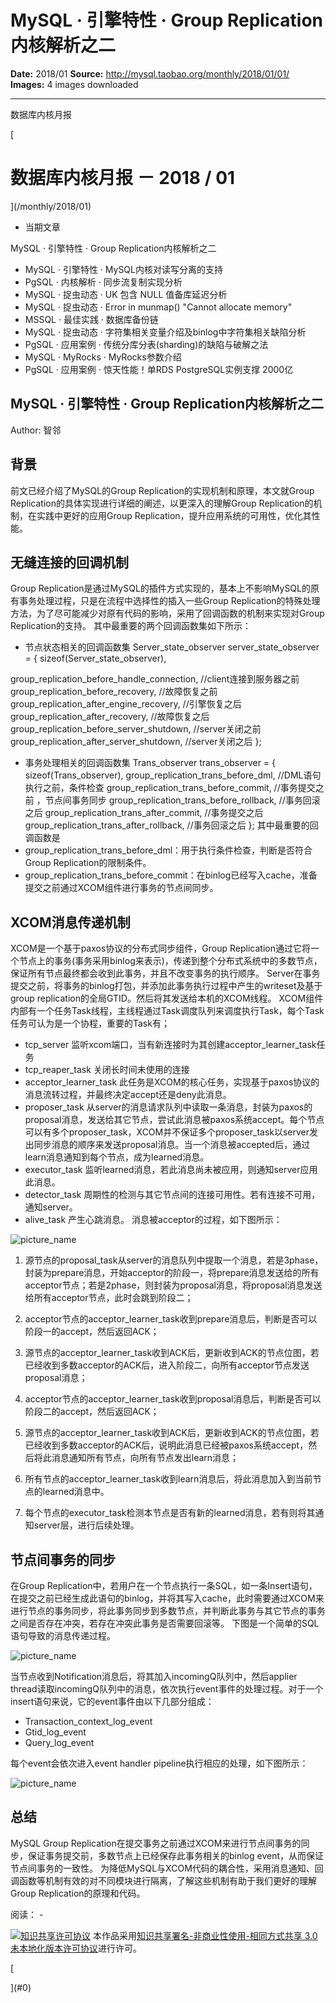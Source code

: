 # MySQL ·  引擎特性 ·  Group Replication内核解析之二

**Date:** 2018/01
**Source:** http://mysql.taobao.org/monthly/2018/01/01/
**Images:** 4 images downloaded

---

数据库内核月报

 [
 # 数据库内核月报 － 2018 / 01
 ](/monthly/2018/01)

 * 当期文章

 MySQL · 引擎特性 · Group Replication内核解析之二
* MySQL · 引擎特性 · MySQL内核对读写分离的支持
* PgSQL · 内核解析 · 同步流复制实现分析
* MySQL · 捉虫动态 · UK 包含 NULL 值备库延迟分析
* MySQL · 捉虫动态 · Error in munmap() "Cannot allocate memory"
* MSSQL · 最佳实践 · 数据库备份链
* MySQL · 捉虫动态 · 字符集相关变量介绍及binlog中字符集相关缺陷分析
* PgSQL · 应用案例 · 传统分库分表(sharding)的缺陷与破解之法
* MySQL · MyRocks · MyRocks参数介绍
* PgSQL · 应用案例 · 惊天性能！单RDS PostgreSQL实例支撑 2000亿

 ## MySQL · 引擎特性 · Group Replication内核解析之二 
 Author: 智邻 

 ## 背景

前文已经介绍了MySQL的Group Replication的实现机制和原理，本文就Group Replication的具体实现进行详细的阐述，以更深入的理解Group Replication的机制，在实践中更好的应用Group Replication，提升应用系统的可用性，优化其性能。

## 无缝连接的回调机制

Group Replication是通过MySQL的插件方式实现的，基本上不影响MySQL的原有事务处理过程，只是在流程中选择性的插入一些Group Replication的特殊处理方法，为了尽可能减少对原有代码的影响，采用了回调函数的机制来实现对Group Replication的支持。
其中最重要的两个回调函数集如下所示：

* 节点状态相关的回调函数集
Server_state_observer server_state_observer = {
sizeof(Server_state_observer),

 group_replication_before_handle_connection, //client连接到服务器之前
group_replication_before_recovery, //故障恢复之前
group_replication_after_engine_recovery, //引擎恢复之后
group_replication_after_recovery, //故障恢复之后
group_replication_before_server_shutdown, //server关闭之前
group_replication_after_server_shutdown, //server关闭之后
};
* 事务处理相关的回调函数集
Trans_observer trans_observer = {
sizeof(Trans_observer),
group_replication_trans_before_dml, //DML语句执行之前，条件检查
group_replication_trans_before_commit, //事务提交之前 ，节点间事务同步
group_replication_trans_before_rollback, //事务回滚之后
group_replication_trans_after_commit, //事务提交之后
group_replication_trans_after_rollback, //事务回滚之后
};
其中最重要的回调函数是
* group_replication_trans_before_dml：用于执行条件检查，判断是否符合Group Replication的限制条件。
* group_replication_trans_before_commit：在binlog已经写入cache，准备提交之前通过XCOM组件进行事务的节点间同步。

## XCOM消息传递机制
XCOM是一个基于paxos协议的分布式同步组件，Group Replication通过它将一个节点上的事务(事务采用binlog来表示)，传递到整个分布式系统中的多数节点，保证所有节点最终都会收到此事务，并且不改变事务的执行顺序。
Server在事务提交之前，将事务的binlog打包，并添加此事务执行过程中产生的writeset及基于group replication的全局GTID。然后将其发送给本机的XCOM线程。
XCOM组件内部有一个任务Task线程，主线程通过Task调度队列来调度执行Task，每个Task任务可认为是一个协程，重要的Task有；

* tcp_server
 监听xcom端口，当有新连接时为其创建acceptor_learner_task任务
* tcp_reaper_task
 关闭长时间未使用的连接
* acceptor_learner_task
 此任务是XCOM的核心任务，实现基于paxos协议的消息流转过程，并最终决定accept还是deny此消息。
* proposer_task
 从server的消息请求队列中读取一条消息，封装为paxos的proposal消息，发送给其它节点，尝试此消息被paxos系统accept。每个节点可以有多个proposer_task，XCOM并不保证多个proposer_task以server发出同步消息的顺序来发送proposal消息。当一个消息被accepted后，通过learn消息通知到每个节点，成为learned消息。
* executor_task
 监听learned消息，若此消息尚未被应用，则通知server应用此消息。
* detector_task
 周期性的检测与其它节点间的连接可用性。若有连接不可用，通知server。
* alive_task
 产生心跳消息。
消息被acceptor的过程，如下图所示：

![picture_name](.img/f696800279bf_20180108-01.png)

1) 源节点的proposal_task从server的消息队列中提取一个消息，若是3phase，封装为prepare消息，开始acceptor的阶段一，将prepare消息发送给的所有acceptor节点；若是2phase，则封装为proposal消息，将proposal消息发送给所有acceptor节点，此时会跳到阶段二；

2) acceptor节点的acceptor_learner_task收到prepare消息后，判断是否可以阶段一的accept，然后返回ACK；

3) 源节点的acceptor_learner_task收到ACK后，更新收到ACK的节点位图，若已经收到多数acceptor的ACK后，进入阶段二，向所有acceptor节点发送proposal消息；

4) acceptor节点的acceptor_learner_task收到proposal消息后，判断是否可以阶段二的accept，然后返回ACK；

5) 源节点的acceptor_learner_task收到ACK后，更新收到ACK的节点位图，若已经收到多数acceptor的ACK后，说明此消息已经被paxos系统accept，然后将此消息通知所有节点，向所有节点发出learn消息；

6) 所有节点的acceptor_learner_task收到learn消息后，将此消息加入到当前节点的learned消息中。

7) 每个节点的executor_task检测本节点是否有新的learned消息，若有则将其通知server层，进行后续处理。

## 节点间事务的同步
在Group Replication中，若用户在一个节点执行一条SQL，如一条Insert语句，在提交之前已经生成此语句的binlog，并将其写入cache，此时需要通过XCOM来进行节点的事务同步，将此事务同步到多数节点，并判断此事务与其它节点的事务之间是否存在冲突，若存在冲突此事务是否需要回滚等。
下图是一个简单的SQL语句导致的消息传递过程。

![picture_name](.img/7dd42d729161_20180108-02.png)

当节点收到Notification消息后，将其加入incomingQ队列中，然后applier thread读取incomingQ队列中的消息，依次执行event事件的处理过程。对于一个insert语句来说，它的event事件由以下几部分组成：

* Transaction_context_log_event
* Gtid_log_event
* Query_log_event

每个event会依次进入event handler pipeline执行相应的处理，如下图所示：

![picture_name](.img/49aefadb5799_20180108-03.png)

## 总结
MySQL Group Replication在提交事务之前通过XCOM来进行节点间事务的同步，保证事务提交前，多数节点上已经保存此事务相关的binlog event，从而保证节点间事务的一致性。
为降低MySQL与XCOM代码的耦合性，采用消息通知、回调函数等机制有效的对不同模块进行隔离，了解这些机制有助于我们更好的理解Group Replication的原理和代码。

 阅读： - 

[![知识共享许可协议](.img/8232d49bd3e9_88x31.png)](http://creativecommons.org/licenses/by-nc-sa/3.0/)
本作品采用[知识共享署名-非商业性使用-相同方式共享 3.0 未本地化版本许可协议](http://creativecommons.org/licenses/by-nc-sa/3.0/)进行许可。

 [

 ](#0)